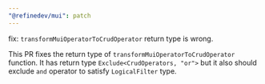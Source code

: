 ```yaml
---
"@refinedev/mui": patch
---
```


fix: `transformMuiOperatorToCrudOperator` return type is wrong.

This PR fixes the return type of `transformMuiOperatorToCrudOperator` function. It has return type `Exclude<CrudOperators, "or">` but it also should exclude `and` operator to satisfy `LogicalFilter` type.
